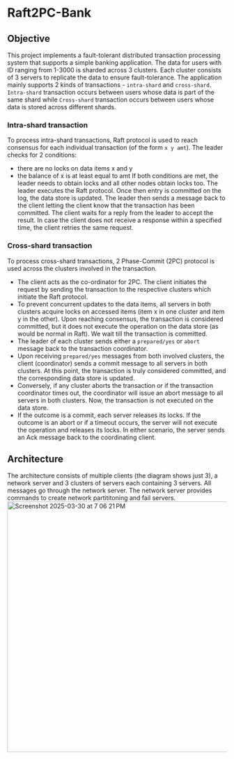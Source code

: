 # Raft2PC-Bank
## Objective
This project implements a fault-tolerant distributed transaction processing system that supports a simple banking application. The data for users with ID ranging from 1-3000 is sharded across 3 clusters. Each cluster consists of 3 servers to replicate the data to ensure fault-tolerance. 
The application mainly supports 2 kinds of transactions - `intra-shard` and `cross-shard`. `Intra-shard` transaction occurs between users whose data is part of the same shard while `Cross-shard` transaction occurs between users whose data is stored across different shards.

### Intra-shard transaction
To process intra-shard transactions, Raft protocol is used to reach consensus for each individual transaction (of the form `x y amt`). The leader checks for 2 conditions:
- there are no locks on data items x and y
- the balance of x is at least equal to amt
If both conditions are met, the leader needs to obtain locks and all other nodes obtain locks too. The leader executes the Raft protocol. Once then entry is committed on the log, the data store is updated. The leader then sends a message back to the client letting the client know that the transaction has been committed. The client waits for a reply from the leader to accept the result. In case the client does not receive a response within a specified time, the client retries the same request.

### Cross-shard transaction
To process cross-shard transactions, 2 Phase-Commit (2PC) protocol is used across the clusters involved in the transaction. 
- The client acts as the co-ordinator for 2PC. The client initiates the request by sending the transaction to the respective clusters which initiate the Raft protocol.
- To prevent concurrent updates to the data items, all servers in both clusters acquire locks on accessed items (item x in one cluster and item y in the other). Upon reaching consensus, the transaction is considered committed, but it does not execute the operation on the data store (as would be normal in Raft). We wait till the transaction is committed. 
- The leader of each cluster sends either a `prepared/yes` or `abort` message back to the transaction coordinator.
- Upon receiving `prepared/yes` messages from both involved clusters, the client (coordinator) sends a commit message to all servers in both clusters. At this point, the transaction is truly considered committed, and the corresponding data store is updated.
- Conversely, if any cluster aborts the transaction or if the transaction coordinator times out, the coordinator will issue an abort message to all servers in both clusters. Now, the transaction is not executed on the data store.
- If the outcome is a commit, each server releases its locks. If the outcome is an abort or if a timeout occurs, the server will not execute the operation and releases its locks. In either scenario, the server sends an Ack message back to the coordinating client.


## Architecture
The architecture consists of multiple clients (the diagram shows just 3), a network server and 3 clusters of servers each containing 3 servers. All messages go through the network server. The network server provides commands to create network partititoning and fail servers. 
<img width="576" alt="Screenshot 2025-03-30 at 7 06 21 PM" src="https://github.com/user-attachments/assets/c0f83ec5-ac9d-43c5-ab6c-eea325fd7116" />


